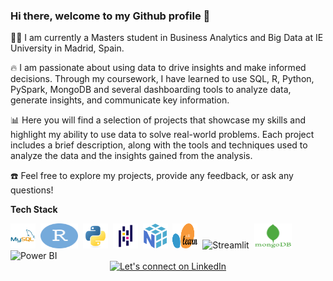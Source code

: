 ### Hi there, welcome to my Github profile 👋



🧑‍🎓 I am currently a Masters student in Business Analytics and Big Data at IE University in Madrid, Spain.

🔥 I am passionate about using data to drive insights and make informed decisions. Through my coursework, I have learned to use SQL, R, Python, PySpark, MongoDB and several dashboarding tools to analyze data, generate insights, and communicate key information.

📊 Here you will find a selection of projects that showcase my skills and highlight my ability to use data to solve real-world problems. Each project includes a brief description, along with the tools and techniques used to analyze the data and the insights gained from the analysis.

☎️ Feel free to explore my projects, provide any feedback, or ask any questions!

**Tech Stack**

<div>
  <img src="https://github.com/devicons/devicon/blob/master/icons/mysql/mysql-original-wordmark.svg" title="MySQL"  alt="MySQL" width="40" height="40"/>&nbsp;
  <img src="https://github.com/devicons/devicon/blob/master/icons/rstudio/rstudio-original.svg" title="R Studio" alt="R Studio" width="60" height="40"/>&nbsp;
  <img src="https://github.com/devicons/devicon/blob/master/icons/python/python-original.svg" title="Python" alt="Python" width="40" height="40"/>&nbsp;
  <img src="https://github.com/devicons/devicon/blob/master/icons/pandas/pandas-original.svg" title="Pandas" alt="Pandas" width="40" height="40"/>&nbsp;
  <img src="https://github.com/devicons/devicon/blob/master/icons/numpy/numpy-original.svg" title="Numpy" alt="Numpy" width="40" height="40"/>&nbsp;
  <img src="https://github.com/scikit-learn/scikit-learn/blob/main/doc/logos/scikit-learn-logo-without-subtitle.svg" title="SciKit-Learn" alt="SciKit-Learn" width="40" height="40"/>&nbsp;
  <img src="https://streamlit.io/images/brand/streamlit-mark-color.png" title="Streamlit" alt="Streamlit" width="60" height="40"/>&nbsp;
  <img src="https://github.com/devicons/devicon/blob/master/icons/mongodb/mongodb-plain-wordmark.svg" title="Mongo DB" alt="Mongo DB" width="60" height="40"/>&nbsp;
  <img src="https://github.com/microsoft/PowerBI-Icons/blob/main/SVG/Power-BI.svg" title="Power BI" alt="Power BI" width="60" height="40"/>&nbsp;

</div>
  
<div align="center">
  <a href="https://www.linkedin.com/in/beatriz-leitao/">
    <img src="https://github.com/gauravghongde/social-icons/blob/master/SVG/Color/LinkedIN.svg" title="LinkedIn" alt="Let's connect on LinkedIn" width="40" height="40"/>
  </a>
